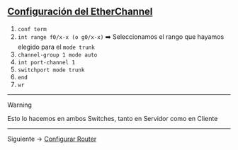 ## [Configuración del EtherChannel](README.md)

1. `conf term`
2. `int range f0/x-x (o g0/x-x)` ➡️ Seleccionamos el rango que hayamos elegido para el `mode trunk`
3. `channel-group 1 mode auto`
4. `int port-channel 1`
5. `switchport mode trunk` 
6. `end`
7. `wr`

---
> [!WARNING]
> Esto lo hacemos en ambos Switches, tanto en Servidor como en Cliente

---
Siguiente -> [Configurar Router](router.md)
